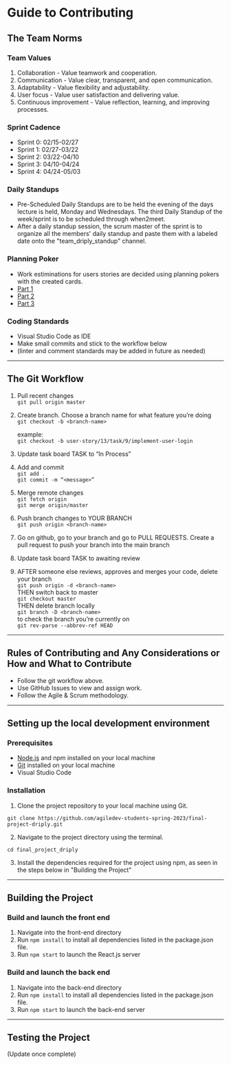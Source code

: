 # Guide to Contributing

## The Team Norms
### Team Values
1. Collaboration - Value teamwork and cooperation.
2. Communication - Value clear, transparent, and open communication.
3. Adaptability - Value flexibility and adjustability.
4. User focus - Value user satisfaction and delivering value.
5. Continuous improvement - Value reflection, learning, and improving processes.

### Sprint Cadence
- Sprint 0: 02/15-02/27
- Sprint 1: 02/27-03/22
- Sprint 2: 03/22-04/10
- Sprint 3: 04/10-04/24
- Sprint 4: 04/24-05/03

### Daily Standups
- Pre-Scheduled Daily Standups are to be held the evening of the days lecture is held, Monday and Wednesdays. The third Daily Standup of the week/sprint is to be scheduled through when2meet.
- After a daily standup session, the scrum master of the sprint is to organize all the members' daily standup and paste them with a labeled date onto the "team_driply_standup" channel.

### Planning Poker
- Work estiminations for users stories are decided using planning pokers with the created cards.
- [Part 1](https://docs.google.com/drawings/d/14-hLOWZkmxGu3JMO_Y3raz-O4OfDSxh1C6yRuGgld0Q/edit?usp=sharing)
- [Part 2](https://docs.google.com/drawings/d/1gqDCBqP189jqCQjhEp1CHdnBSOKUufvdRqq94aBiC-E/edit?usp=sharing)
- [Part 3](https://docs.google.com/drawings/d/1K5De_d6yqVGIhSOuChqhQ65jc2Fl5kMRcT8xGg17s18/edit?usp=sharing)

### Coding Standards
- Visual Studio Code as IDE
- Make small commits and stick to the workflow below 
- (linter and comment standards may be added in future as needed)

---
## The Git Workflow
1. Pull recent changes <br>
	`git pull origin master`

2. Create branch. Choose a branch name for what feature you’re doing <br>
	`git checkout -b <branch-name>`

    example: <br>
	`git checkout -b user-story/13/task/9/implement-user-login`

3. Update task board TASK to “In Process” 

4. Add and commit <br>
	`git add .` <br>
	`git commit -m “<message>”`

5. Merge remote changes <br>
	`git fetch origin` <br>
	`git merge origin/master`

6. Push branch changes to YOUR BRANCH <br>
	`git push origin <branch-name>`

7. Go on github, go to your branch and go to PULL REQUESTS. Create a pull request to push your branch into the main branch

8. Update task board TASK to awaiting review 

9. AFTER someone else reviews, approves and merges your code, delete your branch <br>
	`git push origin -d <branch-name>` <br>
	THEN switch back to master <br>
	`git checkout master` <br>
	THEN delete branch locally <br>
	`git branch -D <branch-name>` <br>
    to check the branch you’re currently on <br>
	`git rev-parse --abbrev-ref HEAD`

---
## Rules of Contributing and Any Considerations or How and What to Contribute
- Follow the git workflow above.
- Use GitHub Issues to view and assign work.
- Follow the Agile & Scrum methodology.

---
## Setting up the local development environment

### Prerequisites
- [Node.js](https://nodejs.org/) and npm installed on your local machine
- [Git](https://git-scm.com/) installed on your local machine
- Visual Studio Code

### Installation
1. Clone the project repository to your local machine using Git.
```
git clone https://github.com/agiledev-students-spring-2023/final-project-driply.git
```
2. Navigate to the project directory using the terminal.
```
cd final_project_driply
```
3. Install the dependencies required for the project using npm, as seen in the steps below in "Building the Project"


---
## Building the Project

### Build and launch the front end

1. Navigate into the front-end directory
2. Run ```npm install``` to install all dependencies listed in the package.json file.
3. Run ```npm start``` to launch the React.js server

### Build and launch the back end

1. Navigate into the back-end directory
2. Run ```npm install``` to install all dependencies listed in the package.json file.
3. Run ```npm start``` to launch the back-end server

___
## Testing the Project
(Update once complete)

